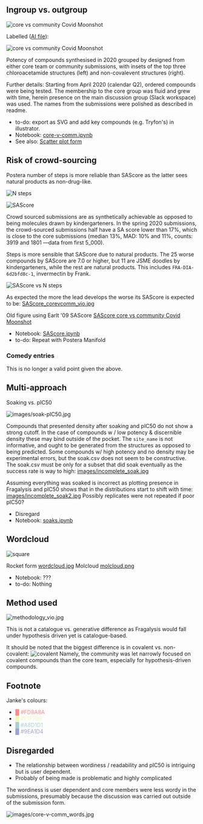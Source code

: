 ## Ingroup vs. outgroup

![core vs community Covid Moonshot](images/core-v-comm_vio2020.jpg)

Labelled ([AI file](images/images/core-v-comm.png)):

![core vs community Covid Moonshot](images/core-v-comm-02.png)

Potency of compounds synthesised in 2020 grouped by designed from either core team or community submissions,
with insets of the top three chloroacetamide structures (left) and non-covalevent structures (right).

Further details: Starting from April 2020 (calendar Q2), ordered compounds were being tested.
The membership to the core group was fluid and grew with time, 
herein presence on the main discussion group (Slack workspace) was used.
The names from the submissions were polished as described in readme.

* to-do: export as SVG and add key compounds (e.g. Tryfon's) in illustrator.
* Notebook: [core-v-comm.ipynb](core-v-comm.ipynb)
* See also:  [Scatter plot form](images/core-v-comm_distro.jpg)

## Risk of crowd-sourcing

Postera number of steps is more reliable than SAScore as the latter sees natural products as non-drug-like.

![N steps](images/Q2-steps.jpg)

![SAScore](images/Q2-SA.jpg)

Crowd sourced submissions are as synthetically achievable as opposed to being molecules drawn by kindergarteners.
In the spring 2020 submissions, the crowd-sourced submissions half have a SA score lower than 17%, which is close to the core submissions (median 13%, MAD: 10% and 11%, counts: 3919 and 1801 —data from first 5_000).

Steps is more sensible that SAScore due to natural products. The 25 worse compounds by SAScore are 7.0 or higher, but 11 are JSME doodles by kindergarteners, while the rest are natural products. This includes `FRA-DIA-6d2bfd8c-1`, invermectin by Frank.

![SAScore vs N steps](images/SAScore-steps.jpg)

As expected the more the lead develops the worse its SAScore is expected to be: [SAScore_corevcomm_vio.jpg](images/SAScore_corevcomm_vio.jpg)

Old figure using Earlt '09 SAScore [SAScore core vs community Covid Moonshot](images/SAScore_corevcomm_histo.jpg)

* Notebook: [SAScore.ipynb](SAScore.ipynb)
* to-do: Repeat with Postera Manifold

### Comedy entries

This is no longer a valid point given the above.


## Multi-approach

Soaking vs. pIC50

![images/soak-pIC50.jpg](images/soak-pIC50.jpg)

Compounds that presented density after soaking and pIC50 do not show a strong cutoff.
In the case of compounds w / low potency & discernible density these may bind outside of the pocket. The `site_name` is not informative,
and ought to be generated from the structures as opposed to being predicted.
Some compounds w/ high potency and no density may be experimental errors, but the soak.csv does not seem to be constructive.
The soak.csv must be only for a subset that did soak eventually as the success rate is way to high: [images/incomplete_soak.jpg](images/incomplete_soak.jpg)

Assuming everything was soaked is incorrect as plotting presence in Fragalysis and pIC50 shows that
in the distributions start to shift with time: [images/incomplete_soak2.jpg](images/incomplete_soak2.jpg)
Possibly replicates were not repeated if poor pIC50?

* Disregard
* Notebook: [soaks.ipynb](soaks.ipynb)

## Wordcloud

![square](images/figures-01.png)

Rocket form [wordcloud.jpg](images/wordcloud.jpg)
Molcloud [molcloud.png](images/molcloud.png)

* Notebook: ???
* to-do: Nothing

## Method used

![methodology_vio.jpg](methodology_vio.jpg)

This is not a catalogue vs. generative difference as Fragalysis would fall under hypothesis driven yet is catalogue-based.

It should be noted that the biggest difference is in covalent vs. non-covalent:
![covalent](images/methodology_covalent.png)
Namely, the community was let narrowly focused on covalent compounds than the core team, especially for hypothesis-driven compounds.

## Footnote

Janke's colours:

* <span style='color: #FD8A8A'>█ #FD8A8A</span>
* <span style='color: #F1F7B5'>█ #F1F7B5</span>
* <span style='color: #A8D1D1'>█ #A8D1D1</span>
* <span style='color: #9EA1D4'>█ #9EA1D4</span>


## Disregarded

* The relationship between wordiness / readability and pIC50 is intriguing but is user dependent.
* Probably of being made is problematic and highly complicated

The wordiness is user dependent and core members were less wordy in the submissions,
presumably because the discussion was carried out outside of the submission form.

![images/core-v-comm_words.jpg](images/core-v-comm_words.jpg)

